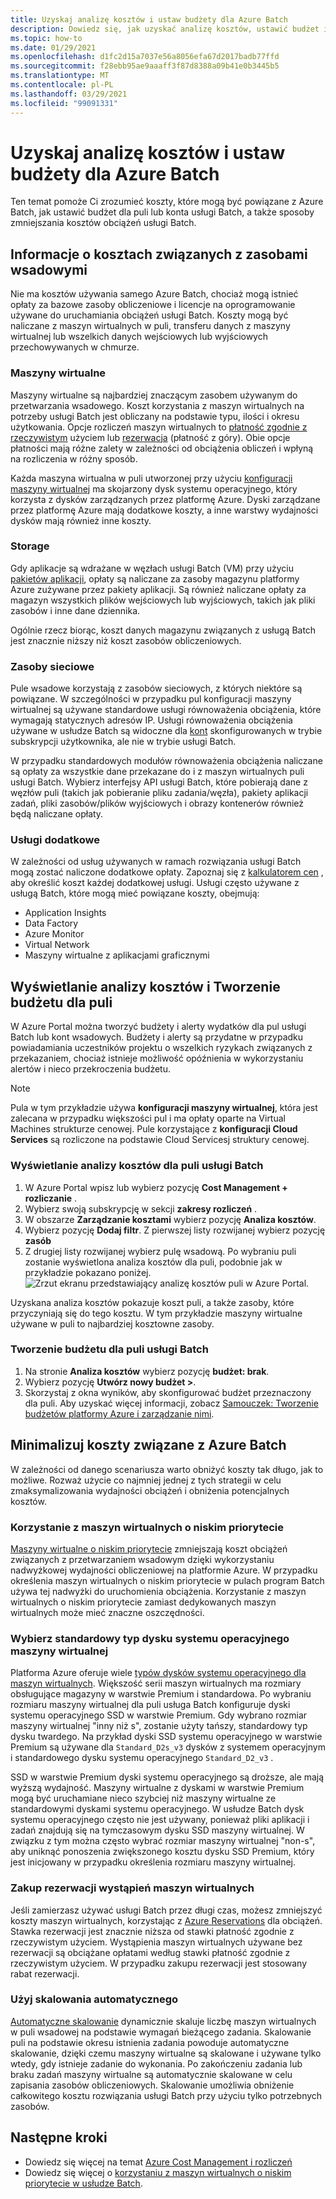```yaml
---
title: Uzyskaj analizę kosztów i ustaw budżety dla Azure Batch
description: Dowiedz się, jak uzyskać analizę kosztów, ustawić budżet i obniżyć koszty związane z zasobami obliczeniowymi i licencjami na oprogramowanie używane do uruchamiania obciążeń usługi Batch.
ms.topic: how-to
ms.date: 01/29/2021
ms.openlocfilehash: d1fc2d15a7037e56a8056efa67d2017badb77ffd
ms.sourcegitcommit: f28ebb95ae9aaaff3f87d8388a09b41e0b3445b5
ms.translationtype: MT
ms.contentlocale: pl-PL
ms.lasthandoff: 03/29/2021
ms.locfileid: "99091331"
---
```

# <a name="get-cost-analysis-and-set-budgets-for-azure-batch"></a>Uzyskaj analizę kosztów i ustaw budżety dla Azure Batch

Ten temat pomoże Ci zrozumieć koszty, które mogą być powiązane z Azure Batch, jak ustawić budżet dla puli lub konta usługi Batch, a także sposoby zmniejszania kosztów obciążeń usługi Batch.

## <a name="understand-costs-associated-with-batch-resources"></a>Informacje o kosztach związanych z zasobami wsadowymi

Nie ma kosztów używania samego Azure Batch, chociaż mogą istnieć opłaty za bazowe zasoby obliczeniowe i licencje na oprogramowanie używane do uruchamiania obciążeń usługi Batch. Koszty mogą być naliczane z maszyn wirtualnych w puli, transferu danych z maszyny wirtualnej lub wszelkich danych wejściowych lub wyjściowych przechowywanych w chmurze.

### <a name="virtual-machines"></a>Maszyny wirtualne

Maszyny wirtualne są najbardziej znaczącym zasobem używanym do przetwarzania wsadowego. Koszt korzystania z maszyn wirtualnych na potrzeby usługi Batch jest obliczany na podstawie typu, ilości i okresu użytkowania. Opcje rozliczeń maszyn wirtualnych to [płatność zgodnie z rzeczywistym](https://azure.microsoft.com/offers/ms-azr-0003p/) użyciem lub [rezerwacja](../cost-management-billing/reservations/save-compute-costs-reservations.md) (płatność z góry). Obie opcje płatności mają różne zalety w zależności od obciążenia obliczeń i wpłyną na rozliczenia w różny sposób.

Każda maszyna wirtualna w puli utworzonej przy użyciu [konfiguracji maszyny wirtualnej](nodes-and-pools.md#virtual-machine-configuration) ma skojarzony dysk systemu operacyjnego, który korzysta z dysków zarządzanych przez platformę Azure. Dyski zarządzane przez platformę Azure mają dodatkowe koszty, a inne warstwy wydajności dysków mają również inne koszty.

### <a name="storage"></a>Storage

Gdy aplikacje są wdrażane w węzłach usługi Batch (VM) przy użyciu [pakietów aplikacji](batch-application-packages.md), opłaty są naliczane za zasoby magazynu platformy Azure zużywane przez pakiety aplikacji. Są również naliczane opłaty za magazyn wszystkich plików wejściowych lub wyjściowych, takich jak pliki zasobów i inne dane dziennika.

Ogólnie rzecz biorąc, koszt danych magazynu związanych z usługą Batch jest znacznie niższy niż koszt zasobów obliczeniowych.

### <a name="networking-resources"></a>Zasoby sieciowe

Pule wsadowe korzystają z zasobów sieciowych, z których niektóre są powiązane. W szczególności w przypadku pul konfiguracji maszyny wirtualnej są używane standardowe usługi równoważenia obciążenia, które wymagają statycznych adresów IP. Usługi równoważenia obciążenia używane w usłudze Batch są widoczne dla [kont](accounts.md#batch-accounts) skonfigurowanych w trybie subskrypcji użytkownika, ale nie w trybie usługi Batch.

W przypadku standardowych modułów równoważenia obciążenia naliczane są opłaty za wszystkie dane przekazane do i z maszyn wirtualnych puli usługi Batch. Wybierz interfejsy API usługi Batch, które pobierają dane z węzłów puli (takich jak pobieranie pliku zadania/węzła), pakiety aplikacji zadań, pliki zasobów/plików wyjściowych i obrazy kontenerów również będą naliczane opłaty.

### <a name="additional-services"></a>Usługi dodatkowe

W zależności od usług używanych w ramach rozwiązania usługi Batch mogą zostać naliczone dodatkowe opłaty. Zapoznaj się z [kalkulatorem cen](https://azure.microsoft.com/pricing/calculator/) , aby określić koszt każdej dodatkowej usługi. Usługi często używane z usługą Batch, które mogą mieć powiązane koszty, obejmują:

- Application Insights
- Data Factory
- Azure Monitor
- Virtual Network
- Maszyny wirtualne z aplikacjami graficznymi

## <a name="view-cost-analysis-and-create-a-budget-for-a-pool"></a>Wyświetlanie analizy kosztów i Tworzenie budżetu dla puli

W Azure Portal można tworzyć budżety i alerty wydatków dla pul usługi Batch lub kont wsadowych. Budżety i alerty są przydatne w przypadku powiadamiania uczestników projektu o wszelkich ryzykach związanych z przekazaniem, chociaż istnieje możliwość opóźnienia w wykorzystaniu alertów i nieco przekroczenia budżetu.

> [!NOTE]
> Pula w tym przykładzie używa **konfiguracji maszyny wirtualnej**, która jest zalecana w przypadku większości pul i ma opłaty oparte na Virtual Machines strukturze cenowej. Pule korzystające z **konfiguracji Cloud Services** są rozliczone na podstawie Cloud Servicesj struktury cenowej.

### <a name="view-cost-analysis-for-a-batch-pool"></a>Wyświetlanie analizy kosztów dla puli usługi Batch

1. W Azure Portal wpisz lub wybierz pozycję **Cost Management + rozliczanie** .
1. Wybierz swoją subskrypcję w sekcji **zakresy rozliczeń** .
1. W obszarze **Zarządzanie kosztami** wybierz pozycję **Analiza kosztów**.
1. Wybierz pozycję **Dodaj filtr**. Z pierwszej listy rozwijanej wybierz pozycję **zasób**
1. Z drugiej listy rozwijanej wybierz pulę wsadową. Po wybraniu puli zostanie wyświetlona analiza kosztów dla puli, podobnie jak w przykładzie pokazano poniżej.
    ![Zrzut ekranu przedstawiający analizę kosztów puli w Azure Portal.](./media/batch-budget/pool-cost-analysis.png)

Uzyskana analiza kosztów pokazuje koszt puli, a także zasoby, które przyczyniają się do tego kosztu. W tym przykładzie maszyny wirtualne używane w puli to najbardziej kosztowne zasoby.

### <a name="create-a-budget-for-a-batch-pool"></a>Tworzenie budżetu dla puli usługi Batch

1. Na stronie **Analiza kosztów** wybierz pozycję **budżet: brak**.
1. Wybierz pozycję **Utwórz nowy budżet >**.
1. Skorzystaj z okna wyników, aby skonfigurować budżet przeznaczony dla puli. Aby uzyskać więcej informacji, zobacz [Samouczek: Tworzenie budżetów platformy Azure i zarządzanie nimi](../cost-management-billing/costs/tutorial-acm-create-budgets.md).

## <a name="minimize-costs-associated-with-azure-batch"></a>Minimalizuj koszty związane z Azure Batch

W zależności od danego scenariusza warto obniżyć koszty tak długo, jak to możliwe. Rozważ użycie co najmniej jednej z tych strategii w celu zmaksymalizowania wydajności obciążeń i obniżenia potencjalnych kosztów.

### <a name="use-low-priority-virtual-machines"></a>Korzystanie z maszyn wirtualnych o niskim priorytecie

[Maszyny wirtualne o niskim priorytecie](batch-low-pri-vms.md) zmniejszają koszt obciążeń związanych z przetwarzaniem wsadowym dzięki wykorzystaniu nadwyżkowej wydajności obliczeniowej na platformie Azure. W przypadku określenia maszyn wirtualnych o niskim priorytecie w pulach program Batch używa tej nadwyżki do uruchomienia obciążenia. Korzystanie z maszyn wirtualnych o niskim priorytecie zamiast dedykowanych maszyn wirtualnych może mieć znaczne oszczędności.

### <a name="select-a-standard-virtual-machine-os-disk-type"></a>Wybierz standardowy typ dysku systemu operacyjnego maszyny wirtualnej

Platforma Azure oferuje wiele [typów dysków systemu operacyjnego dla maszyn wirtualnych](../virtual-machines/disks-types.md). Większość serii maszyn wirtualnych ma rozmiary obsługujące magazyny w warstwie Premium i standardowa. Po wybraniu rozmiaru maszyny wirtualnej dla puli usługa Batch konfiguruje dyski systemu operacyjnego SSD w warstwie Premium. Gdy wybrano rozmiar maszyny wirtualnej "inny niż s", zostanie użyty tańszy, standardowy typ dysku twardego. Na przykład dyski SSD systemu operacyjnego w warstwie Premium są używane dla `Standard_D2s_v3` dysków z systemem operacyjnym i standardowego dysku systemu operacyjnego `Standard_D2_v3` .

SSD w warstwie Premium dyski systemu operacyjnego są droższe, ale mają wyższą wydajność. Maszyny wirtualne z dyskami w warstwie Premium mogą być uruchamiane nieco szybciej niż maszyny wirtualne ze standardowymi dyskami systemu operacyjnego. W usłudze Batch dysk systemu operacyjnego często nie jest używany, ponieważ pliki aplikacji i zadań znajdują się na tymczasowym dysku SSD maszyny wirtualnej. W związku z tym można często wybrać rozmiar maszyny wirtualnej "non-s", aby uniknąć ponoszenia zwiększonego kosztu dysku SSD Premium, który jest inicjowany w przypadku określenia rozmiaru maszyny wirtualnej.

### <a name="purchase-reservations-for-virtual-machine-instances"></a>Zakup rezerwacji wystąpień maszyn wirtualnych

Jeśli zamierzasz używać usługi Batch przez długi czas, możesz zmniejszyć koszty maszyn wirtualnych, korzystając z [Azure Reservations](../cost-management-billing/reservations/save-compute-costs-reservations.md) dla obciążeń. Stawka rezerwacji jest znacznie niższa od stawki płatność zgodnie z rzeczywistym użyciem. Wystąpienia maszyn wirtualnych używane bez rezerwacji są obciążane opłatami według stawki płatność zgodnie z rzeczywistym użyciem. W przypadku zakupu rezerwacji jest stosowany rabat rezerwacji.

### <a name="use-automatic-scaling"></a>Użyj skalowania automatycznego

[Automatyczne skalowanie](batch-automatic-scaling.md) dynamicznie skaluje liczbę maszyn wirtualnych w puli wsadowej na podstawie wymagań bieżącego zadania. Skalowanie puli na podstawie okresu istnienia zadania powoduje automatyczne skalowanie, dzięki czemu maszyny wirtualne są skalowane i używane tylko wtedy, gdy istnieje zadanie do wykonania. Po zakończeniu zadania lub braku zadań maszyny wirtualne są automatycznie skalowane w celu zapisania zasobów obliczeniowych. Skalowanie umożliwia obniżenie całkowitego kosztu rozwiązania usługi Batch przy użyciu tylko potrzebnych zasobów.

## <a name="next-steps"></a>Następne kroki

- Dowiedz się więcej na temat [Azure Cost Management i rozliczeń](../cost-management-billing/cost-management-billing-overview.md)
- Dowiedz się więcej o [korzystaniu z maszyn wirtualnych o niskim priorytecie w usłudze Batch](batch-low-pri-vms.md).
